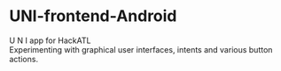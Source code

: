 # UNI-frontend-Android
U N I app for HackATL<br />
Experimenting with graphical user interfaces, intents and various button actions.
